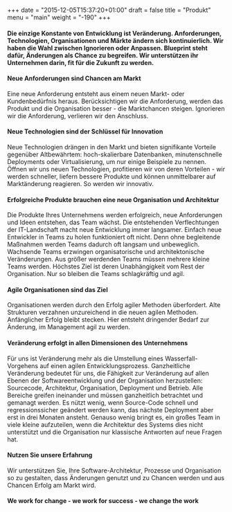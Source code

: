 +++
date = "2015-12-05T15:37:20+01:00"
draft = false
title = "Produkt"
menu = "main"
weight = "-190"
+++


#### Die einzige Konstante von Entwicklung ist Veränderung. Anforderungen, Technologien, Organisationen und Märkte ändern sich kontinuierlich. Wir haben die Wahl zwischen Ignorieren oder Anpassen. Blueprint steht dafür, Änderungen als Chance zu begreifen. Wir unterstützen ihr Unternehmen darin, fit für die Zukunft zu werden.

#### Neue Anforderungen sind Chancen am Markt
Eine neue Anforderung entsteht aus einem neuen Markt- oder Kundenbedürfnis heraus. Berücksichtigen wir die Anforderung, werden das Produkt und die Organisation besser - die Marktchancen steigen. Ignorieren wir die Anforderung, verlieren wir den Anschluss.

#### Neue Technologien sind der Schlüssel für Innovation
Neue Technologien drängen in den Markt und bieten signifikante Vorteile gegenüber Altbewährtem: hoch-skalierbare Datenbanken, minutenschnelle Deployments oder Virtualisierung, um nur einige Beispiele zu nennen. Öffnen wir uns neuen Technologien, profitieren wir von deren Vorteilen - wir werden schneller, liefern bessere Produkte und können unmittelbarer auf Marktänderung reagieren. So werden wir innovativ.

#### Erfolgreiche Produkte brauchen eine neue Organisation und Architektur
Die Produkte Ihres Unternehmens werden erfolgreich, neue Anforderungen und Ideen entstehen, das Team wächst. Die entstehenden Verflechtungen der IT-Landschaft macht neue Entwicklung immer langsamer. Einfach neue Entwickler in Teams zu holen funktioniert oft nicht. Denn ohne begleitende Maßnahmen werden Teams dadurch oft langsam und unbeweglich. Wachsende Teams erzwingen organisatorische und architektonische  Veränderungen. Aus größer werdenden Teams müssen mehrere kleine Teams werden. Höchstes Ziel ist deren Unabhängigkeit vom Rest der Organisation. Nur so bleiben die Teams schlagkräftig und agil.

#### Agile Organisationen sind das Ziel
Organisationen werden durch den Erfolg agiler Methoden überfordert. Alte Strukturen verzahnen  unzureichend in die neuen agilen Methoden. Anfänglicher Erfolg bleibt stecken. Hier entsteht dringender Bedarf zur Änderung, im Management agil zu werden.

#### Veränderung erfolgt in allen Dimensionen des Unternehmens
Für uns ist Veränderung mehr als die Umstellung eines Wasserfall-Vorgehens auf einen agilen Entwicklungsprozess. Ganzheitliche Veränderung bedeutet für uns, die Fähigkeit zur Veränderung auf allen Ebenen der Softwareentwicklung und der Organisation herzustellen: Sourcecode, Architektur, Organisation, Deployment und Betrieb. Alle Bereiche greifen ineinander und müssen ganzheitlich betrachtet und gemanagt werden. Es nützt wenig, wenn Source-Code schnell und regressionssicher geändert werden kann, das nächste Deployment aber erst in drei Monaten ansteht. Genauso wenig bringt es, ein großes Team in viele kleine aufzuteilen, wenn die Architektur des Systems dies nicht unterstützt und die Organisation nur klassische Antworten auf neue Fragen hat.

#### Nutzen Sie unsere Erfahrung
Wir unterstützen Sie, Ihre Software-Architektur, Prozesse und Organisation so zu gestalten, dass Änderungen genutzt und zu Chancen werden und aus Chancen Erfolg am Markt wird.

#### We work for change - we work for success - we change the work

